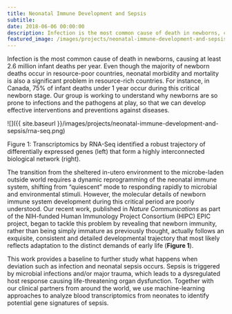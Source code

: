 ```yaml
---
title: Neonatal Immune Development and Sepsis
subtitle:
date: 2018-06-06 00:00:00
description: Infection is the most common cause of death in newborns, causing at least 2.6 million infant deaths per year. Even though the majority of newborn deaths occur in resource-poor countries, neonatal morbidity and mortality is also a significant problem in resource-rich countries.
featured_image: /images/projects/neonatal-immune-development-and-sepsis/infant.jpg
---
```


Infection is the most common cause of death in newborns, causing at least 2.6 million infant deaths per year. Even though the majority of newborn deaths occur in resource-poor countries, neonatal morbidity and mortality is also a significant problem in resource-rich countries. For instance, in Canada, 75% of infant deaths under 1 year occur during this critical newborn stage. Our group is working to understand why newborns are so prone to infections and the pathogens at play, so that we can develop effective interventions and preventions against diseases.

![]({{ site.baseurl }}/images/projects/neonatal-immune-development-and-sepsis/rna-seq.png)

<smaller>Figure 1: Transcriptomics by RNA-Seq identified a robust trajectory of differentially expressed genes (left) that form a highly interconnected biological network (right).</smaller>

The transition from the sheltered in-utero environment to the microbe-laden outside world requires a dynamic reprogramming of the neonatal immune system, shifting from “quiescent” mode to responding rapidly to microbial and environmental stimuli. However, the molecular details of newborn immune system development during this critical period are poorly understood. Our recent work, published in <i>Nature Communications</i> as part of the NIH-funded Human Immunology Project Consortium (HIPC) EPIC project, began to tackle this problem by revealing that newborn immunity, rather than being simply immature as previously thought, actually follows an exquisite, consistent and detailed developmental trajectory that most likely reflects adaptation to the distinct demands of early life (**Figure 1**).

This work provides a baseline to further study what happens when deviation such as infection and neonatal sepsis occurs. Sepsis is triggered by microbial infections and/or major trauma, which leads to a dysregulated host response causing life-threatening organ dysfunction. Together with our clinical partners from around the world, we use machine-learning approaches to analyze blood transcriptomics from neonates to identify potential gene signatures of sepsis.
